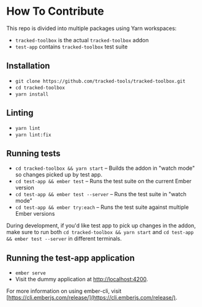 # How To Contribute

This repo is divided into multiple packages using Yarn workspaces:

- `tracked-toolbox` is the actual `tracked-toolbox` addon
- `test-app` contains `tracked-toolbox` test suite

## Installation

* `git clone https://github.com/tracked-tools/tracked-toolbox.git`
* `cd tracked-toolbox`
* `yarn install`

## Linting

* `yarn lint`
* `yarn lint:fix`

## Running tests

* `cd tracked-toolbox && yarn start` – Builds the addon in "watch mode" so changes picked up by test app.
* `cd test-app && ember test` – Runs the test suite on the current Ember version
* `cd test-app && ember test --server` – Runs the test suite in "watch mode"
* `cd test-app && ember try:each` – Runs the test suite against multiple Ember versions

During development, if you'd like test app to pick up changes in the addon, make sure to run both
`cd tracked-toolbox && yarn start` and `cd test-app && ember test --server` in different terminals.

## Running the test-app application

* `ember serve`
* Visit the dummy application at [http://localhost:4200](http://localhost:4200).

For more information on using ember-cli, visit [https://cli.emberjs.com/release/](https://cli.emberjs.com/release/).
